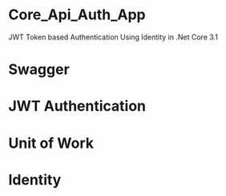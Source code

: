 # Core_Api_Auth_App
JWT Token based Authentication Using Identity in .Net Core 3.1

# Swagger

# JWT Authentication

# Unit of Work

# Identity
